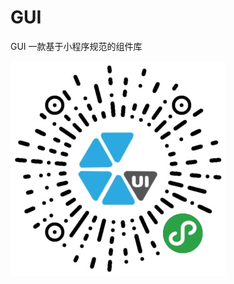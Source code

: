 # GUI
GUI 一款基于小程序规范的组件库 

![image](https://github.com/Gensp/GUI/blob/c30e536ae8be5fcedab835020076122a06a888b1/qrcode.jpg)
